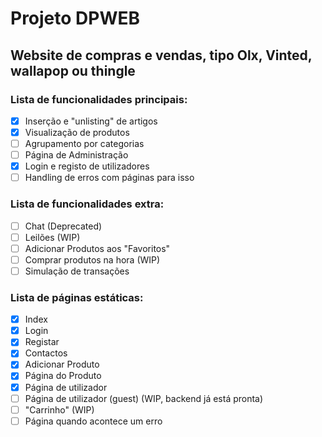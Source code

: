 # Projeto DPWEB
## Website de compras e vendas, tipo Olx, Vinted, wallapop ou thingle
### Lista de funcionalidades principais:
- [x] Inserção e "unlisting" de artigos
- [X] Visualização de produtos
- [ ] Agrupamento por categorias
- [ ] Página de Administração
- [x] Login e registo de utilizadores
- [ ] Handling de erros com páginas para isso
### Lista de funcionalidades extra:
- [ ] Chat (Deprecated)
- [ ] Leilões (WIP)
- [ ] Adicionar Produtos aos "Favoritos"
- [ ] Comprar produtos na hora (WIP)
- [ ] Simulação de transações
### Lista de páginas estáticas:
- [x] Index
- [x] Login
- [x] Registar
- [X] Contactos
- [x] Adicionar Produto
- [x] Página do Produto
- [X] Página de utilizador
- [ ] Página de utilizador (guest) (WIP, backend já está pronta) 
- [ ] "Carrinho" (WIP)
- [ ] Página quando acontece um erro
